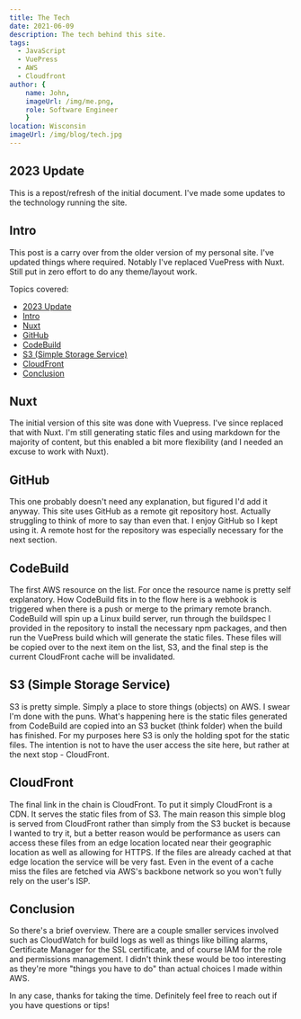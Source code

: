 ```yaml
---
title: The Tech
date: 2021-06-09
description: The tech behind this site.
tags: 
  - JavaScript
  - VuePress
  - AWS
  - Cloudfront
author: { 
    name: John,
    imageUrl: /img/me.png,
    role: Software Engineer
    }
location: Wisconsin
imageUrl: /img/blog/tech.jpg
---
```

## 2023 Update

This is a repost/refresh of the initial document. I've made some updates to the technology running the site.

## Intro

This post is a carry over from the older version of my personal site. I've updated things where required. Notably I've replaced VuePress with Nuxt. Still put in zero effort to do any theme/layout work.

Topics covered:

- [2023 Update](#2023-update)
- [Intro](#intro)
- [Nuxt](#nuxt)
- [GitHub](#github)
- [CodeBuild](#codebuild)
- [S3 (Simple Storage Service)](#s3-simple-storage-service)
- [CloudFront](#cloudfront)
- [Conclusion](#conclusion)

## Nuxt

The initial version of this site was done with Vuepress. I've since replaced that with Nuxt. I'm still generating static files and using markdown for the majority of content, but this enabled a bit more flexibility (and I needed an excuse to work with Nuxt).

## GitHub

This one probably doesn't need any explanation, but figured I'd add it anyway. This site uses GitHub as a remote git repository host. Actually struggling to think of more to say than even that. I enjoy GitHub so I kept using it. A remote host for the repository was especially necessary for the next section.

## CodeBuild

The first AWS resource on the list. For once the resource name is pretty self explanatory. How CodeBuild fits in to the flow here is a webhook is triggered when there is a push or merge to the primary remote branch. CodeBuild will spin up a Linux build server, run through the buildspec I provided in the repository to install the necessary npm packages, and then run the VuePress build which will generate the static files. These files will be copied over to the next item on the list, S3, and the final step is the current CloudFront cache will be invalidated.

## S3 (Simple Storage Service)

S3 is pretty simple. Simply a place to store things (objects) on AWS. I swear I'm done with the puns. What's happening here is the static files generated from CodeBuild are copied into an S3 bucket (think folder) when the build has finished. For my purposes here S3 is only the holding spot for the static files. The intention is not to have the user access the site here, but rather at the next stop - CloudFront.

## CloudFront

The final link in the chain is CloudFront. To put it simply CloudFront is a CDN. It serves the static files from of S3. The main reason this simple blog is served from CloudFront rather than simply from the S3 bucket is because I wanted to try it, but a better reason would be performance as users can access these files from an edge location located near their geographic location as well as allowing for HTTPS. If the files are already cached at that edge location the service will be very fast. Even in the event of a cache miss the files are fetched via AWS's backbone network so you won't fully rely on the user's ISP.

## Conclusion

So there's a brief overview. There are a couple smaller services involved such as CloudWatch for build logs as well as things like billing alarms, Certificate Manager for the SSL certificate, and of course IAM for the role and permissions management. I didn't think these would be too interesting as they're more "things you have to do" than actual choices I made within AWS.

In any case, thanks for taking the time. Definitely feel free to reach out if you have questions or tips!